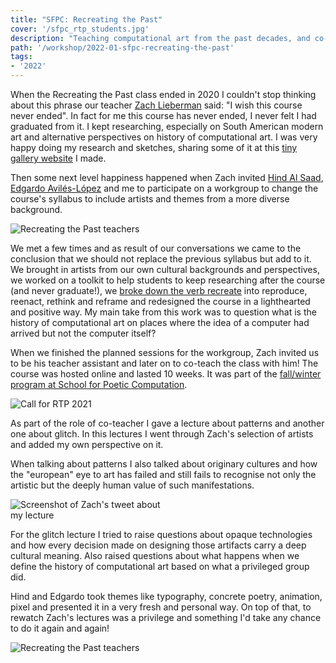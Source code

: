 ```yaml
---
title: "SFPC: Recreating the Past"
cover: '/sfpc_rtp_students.jpg'
description: "Teaching computational art from the past decades, and co-creating our own computational art histories through recreating the works of artists who inspire us."
path: '/workshop/2022-01-sfpc-recreating-the-past'
tags:
- '2022'
---
```


When the Recreating the Past class ended in 2020 I couldn't stop thinking about this phrase our teacher [Zach Lieberman](http://zach.li/) said: "I wish this course never ended". In fact for me this course has never ended, I never felt I had graduated from it. I kept researching, especially on South American modern art and alternative perspectives on history of computational art. I was very happy doing my research and sketches, sharing some of it at this [tiny gallery website](http://gallery.bananabanana.me/) I made.

Then some next level happiness happened when Zach invited [Hind Al Saad](https://hindgalsaad.com/), [Edgardo Avilés-López](https://github.com/eaviles/) and me to participate on a workgroup to change the course's syllabus to include artists and themes from a more diverse background.

![Recreating the Past teachers](./sfpc_rtp_teachers2.png)

We met a few times and as result of our conversations we came to the conclusion that we should not replace the previous syllabus but add to it. We brought in artists from our own cultural backgrounds and perspectives, we worked on a toolkit to help students to keep researching after the course (and never graduate!), we [broke down the verb recreate](https://codepen.io/murilopolese/full/powOxqV) into reproduce, reenact, rethink and reframe and redesigned the course in a lighthearted and positive way. My main take from this work was to question what is the history of computational art on places where the idea of a computer had arrived but not the computer itself?

When we finished the planned sessions for the workgroup, Zach invited us to be his teacher assistant and later on to co-teach the class with him! The course was hosted online and lasted 10 weeks. It was part of the [fall/winter program at School for Poetic Computation](https://sfpc.io/fall-2021/).

<div class="row center">

<div style="width: 50%;">

![Call for RTP 2021](./sfpc_rtp_call.gif)

</div>

</div>

As part of the role of co-teacher I gave a lecture about patterns and another one about glitch. In this lectures I went through Zach's selection of artists and added my own perspective on it.

When talking about patterns I also talked about originary cultures and how the "european" eye to art has failed and still fails to recognise not only the artistic but the deeply human value of such manifestations.

<div class="row center">

<div style="width: 50%;">

![Screenshot of Zach's tweet about my lecture](./sfpc_rtp_tweet.png)

</div>

</div>

For the glitch lecture I tried to raise questions about opaque technologies and how every decision made on designing those artifacts carry a deep cultural meaning. Also raised questions about what happens when we define the history of computational art based on what a privileged group did.

Hind and Edgardo took themes like typography, concrete poetry, animation, pixel and presented it in a very fresh and personal way. On top of that, to rewatch Zach's lectures was a privilege and something I'd take any chance to do it again and again!

![Recreating the Past teachers](./sfpc_rtp_students.jpg)
